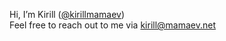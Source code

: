 Hi, I’m Kirill ([@kirillmamaev](https://github.com/kirillmamaev))\
Feel free to reach out to me via kirill@mamaev.net
